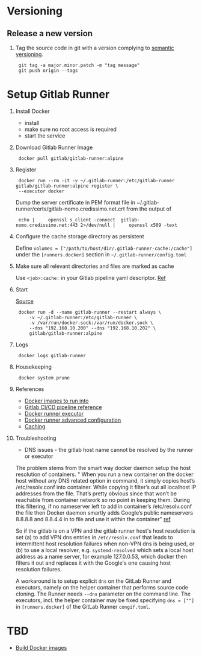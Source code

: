 # Versioning
## Release a new version

1. Tag the source code in git with a version complying to [semantic versioning](https://semver.org/).

        git tag -a major.minor.patch -m "tag message"
        git push origin --tags

# Setup Gitlab Runner

1. Install Docker

    - install
    - make sure no root access is required
    - start the service

2. Download Gitlab Runner Image

        docker pull gitlab/gitlab-runner:alpine

3. Register

        docker run --rm -it -v ~/.gitlab-runner:/etc/gitlab-runner gitlab/gitlab-runner:alpine register \
        --executor docker

    Dump the server certificate in PEM format file in ~/.gitlab-runner/certs/gitlab-nomo.credissimo.net.crt from the output of

        echo |     openssl s_client -connect  gitlab-nomo.credissimo.net:443 2>/dev/null |     openssl x509 -text

4. Configure the cache storage directory as persistent

    Define `volumes = ["/path/to/host/dir/.gitlab-runner-cache:/cache"]` under the `[runners.docker]` section in `~/.gitlab-runner/config.toml`

5. Make sure all relevant directories and files are marked as cache

    Use `<job>:cache:` in your Gitlab pipeline yaml descriptor. [Ref](https://docs.gitlab.com/ee/ci/yaml/#cache)

6. Start

    [Source](https://docs.gitlab.com/runner/install/docker.html#option-1-use-local-system-volume-mounts-to-start-the-runner-container)

        docker run -d --name gitlab-runner --restart always \
            -v ~/.gitlab-runner:/etc/gitlab-runner \
            -v /var/run/docker.sock:/var/run/docker.sock \
            --dns "192.168.10.200" --dns "192.168.10.202" \
            gitlab/gitlab-runner:alpine

7. Logs

        docker logs gitlab-runner

8. Housekeeping

        docker system prune

9. References

    - [Docker images to run into](https://docs.gitlab.com/ee/ci/docker/using_docker_images.html)
    - [Gitlab CI/CD pipeline reference](https://docs.gitlab.com/ee/ci/yaml/)
    - [Docker runner executor](https://docs.gitlab.com/runner/executors/docker.html)
    - [Docker runner advanced configuration](https://docs.gitlab.com/runner/configuration/advanced-configuration.html#the-runnersdocker-section)
    - [Caching](https://docs.gitlab.com/ee/ci/caching/index.html)

10. Troubleshooting
    - DNS issues - the gitlab host name cannot be resolved by the runner or executor

    The problem stems from the smart way docker daemon setup the host resolution of containers. " When you run a new container on the docker host without any DNS related option in command, it simply copies host’s /etc/resolv.conf into container. While copying it filter’s out all localhost IP addresses from the file. That’s pretty obvious since that won’t be reachable from container network so no point in keeping them. During this filtering, if no nameserver left to add in container’s /etc/resolv.conf the file then Docker daemon smartly adds Google’s public nameservers 8.8.8.8 and 8.8.4.4 in to file and use it within the container" [ref](https://kerneltalks.com/networking/how-docker-container-dns-works/) 

    So if the gitlab is on a VPN and the gitlab runner host's host resolution is set (a) to add VPN dns entries in `/etc/resolv.conf` that leads to intermittent host resolution failures when non-VPN dns is being used, or (b) to use a local resolver, e.g. `systemd-resolved` which sets a local host address as a name server, for example 127.0.0.53, which docker then filters it out and replaces it with the Google's one causing host resolution failures.

    A workaround is to setup explicit `dns` on the GitLab Runner and executors, namely on the helper container that performs source code cloning. The Runner needs `--dns` parameter on the command line. The executors, incl. the helper container may be fixed specifying `dns = [""]` in `[runners.docker]` of the GitLab Runner `congif.toml`.

# TBD
- [Build Docker images](https://docs.gitlab.com/ee/ci/docker/using_docker_build.html)

